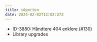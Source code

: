 ```yaml
---
title: idporten
date: 2024-02-02T12:02:27Z
---
```


- ID-3880: Håndtere 404 enklere (#130)
- Library upgrades
